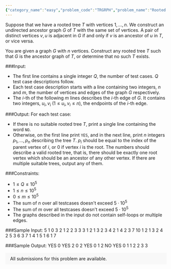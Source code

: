 ```yaml
---
{"category_name":"easy","problem_code":"TRGRPH","problem_name":"Rooted Tree Graph","problemComponents":{"constraints":"","constraintsState":false,"subtasks":"","subtasksState":false,"inputFormat":"","inputFormatState":false,"outputFormat":"","outputFormatState":false,"sampleTestCases":{}},"video_editorial_url":"","languages_supported":{"0":"CPP14","1":"C","2":"JAVA","3":"PYTH 3.6","4":"PYTH","5":"PYP3","6":"CS2","7":"ADA","8":"PYPY","9":"TEXT","10":"PAS fpc","11":"NODEJS","12":"RUBY","13":"PHP","14":"GO","15":"HASK","16":"TCL","17":"PERL","18":"SCALA","19":"LUA","20":"kotlin","21":"BASH","22":"JS","23":"LISP sbcl","24":"rust","25":"PAS gpc","26":"BF","27":"CLOJ","28":"R","29":"D","30":"CAML","31":"FORT","32":"ASM","33":"swift","34":"FS","35":"WSPC","36":"LISP clisp","37":"SQL","38":"SCM guile","39":"PERL6","40":"ERL","41":"CLPS","42":"ICK","43":"NICE","44":"PRLG","45":"ICON","46":"COB","47":"SCM chicken","48":"PIKE","49":"SCM qobi","50":"ST","51":"NEM"},"max_timelimit":2,"source_sizelimit":50000,"problem_author":"jtnydv25","problem_tester":null,"date_added":"24-12-2019","tags":{"0":"jtnydv25"},"problem_difficulty_level":"Easy","best_tag":"","editorial_url":"","time":{"view_start_date":1577730600,"submit_start_date":1577730600,"visible_start_date":1577730600,"end_date":1735669800},"is_direct_submittable":false,"problemDiscussURL":"https://discuss.codechef.com/search?q=TRGRPH","is_proctored":false,"visitedContests":{},"layout":"problem"}
---
```

Suppose that we have a rooted tree $T$ with vertices $1, \ldots, n$. We construct an undirected ancestor graph $G$ of $T$ with the same set of vertices. A pair of distinct vertices $v, u$ is adjacent in $G$ if and only if $v$ is an ancestor of $u$ in $T$, or vice versa.

You are given a graph $G$ with $n$ vertices. Construct any rooted tree $T$ such that $G$ is the ancestor graph of $T$, or determine that no such $T$ exists.

###Input:
- The first line contains a single integer $Q$, the number of test cases. $Q$ test case descriptions follow.
- Each test case description starts with a line containing two integers, $n$ and $m$, the number of vertices and edges of the graph $G$ respectively.
- The $i$-th of the following $m$ lines describes the $i$-th edge of $G$. It contains two integers, $u_i, v_i$ ($1 \leq u_i, v_i \leq n$), the endpoints of the $i$-th edge.

###Output:
For each test case:

- If there is no suitable rooted tree $T$, print a single line containing the word `NO`. 
- Otherwise, on the first line print `YES`, and in the next line, print $n$ integers $p_1, \ldots, p_n$ describing the tree $T$. $p_i$ should be equal to the index of the parent vertex of $i$, or $0$ if vertex $i$ is the root. The numbers should describe a valid rooted tree, that is, there should be exactly one root vertex which should be an ancestor of any other vertex. If there are multiple suitable trees, output any of them.

###Constraints:
- $1 \leq Q \leq 10^5$
- $1 \leq n \leq 10^5$
-  $0 \leq m \leq 10^5$
- The sum of $n$ over all testcases doesn't exceed $5 \cdot 10^5$
- The sum of $m$ over all testcases doesn't exceed $5 \cdot 10^5$
- The graphs described in the input do not contain self-loops or multiple edges.

###Sample Input:
    5
    1 0
    3 2
    1 2
    2 3
    3 3
    1 2
    1 3
    2 3
    4 2
    1 4
    2 3
    7 10
    1 2
    1 3
    2 4
    2 5
    3 6
    3 7
    1 4
    1 5
    1 6
    1 7

###Sample Output:
    YES
    0 
    YES
    2 0 2 
    YES
    0 1 2 
    NO
    YES
    0 1 1 2 2 3 3
<aside style='background: #f8f8f8;padding: 10px 15px;'><div>All submissions for this problem are available.</div></aside>